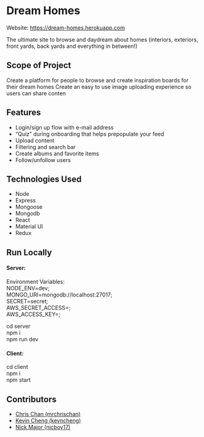 # Dream Homes
Website: https://dream-homes.herokuapp.com

The ultimate site to browse and daydream about homes (interiors, exteriors, front yards, back yards and everything in between!)  

## Scope of Project
Create a platform for people to browse and create inspiration boards for their dream homes
Create an easy to use image uploading experience so users can share conten

## Features
- Login/sign up flow with e-mail address
- “Quiz” during onboarding that helps prepopulate your feed
- Upload content 
- Filtering and search bar
- Create albums and favorite items
- Follow/unfollow users


## Technologies Used
- Node
- Express
- Mongoose
- Mongodb
- React
- Material UI
- Redux

## Run Locally
#### Server:
Environment Variables: \
NODE_ENV=dev; \
MONGO_URI=mongodb://localhost:27017; \
SECRET=secret; \
AWS_SECRET_ACCESS=; \
AWS_ACCESS_KEY=; 

cd server \
npm i \
npm run dev

#### Client:
cd client \
npm i \
npm start

## Contributors
- [Chris Chan (mrchrischan)](https://github.com/mrchrischan)
- [Kevin Cheng (kevncheng)](https://github.com/kevncheng)
- [Nick Major (nicboy17)](https://github.com/nicboy17)
